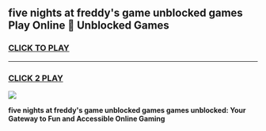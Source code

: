 
## five nights at freddy's game unblocked games Play Online 👋 Unblocked Games
<h3>
<a href="https://premium.freeplayer.one?title=five_nights_at_freddy's_game_unblocked_games&ref=19F">CLICK TO PLAY</a></h3>
<hr>

<h3>
<a href="https://premium.freeplayer.one?title=five_nights_at_freddy's_game_unblocked_games&ref=19F">CLICK 2 PLAY</a>
  
</h3>

<a href="https://premium.freeplayer.one?title=five_nights_at_freddy's_game_unblocked_games&ref=19F"><img src="https://clearcache.store/games.png"></a>


**five nights at freddy's game unblocked games games unblocked: Your Gateway to Fun and Accessible Online Gaming**
